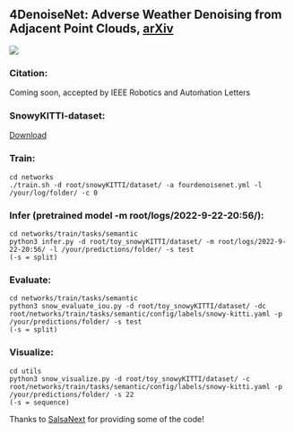 ## 4DenoiseNet: Adverse Weather Denoising from Adjacent Point Clouds, [arXiv](https://arxiv.org/abs/2209.07121)

![](https://github.com/alvariseppanen/4DenoiseNet/blob/main/demo.gif)


### Citation:
Coming soon, accepted by IEEE Robotics and Autoḿation Letters


### SnowyKITTI-dataset:

[Download](https://www.dropbox.com/s/o3r654cdzfl405d/snowyKITTI.zip?dl=0)


### Train:
```
cd networks
./train.sh -d root/snowyKITTI/dataset/ -a fourdenoisenet.yml -l /your/log/folder/ -c 0
```

### Infer (pretrained model -m root/logs/2022-9-22-20:56/):
```
cd networks/train/tasks/semantic
python3 infer.py -d root/toy_snowyKITTI/dataset/ -m root/logs/2022-9-22-20:56/ -l /your/predictions/folder/ -s test
(-s = split)
```

### Evaluate:
```
cd networks/train/tasks/semantic
python3 snow_evaluate_iou.py -d root/toy_snowyKITTI/dataset/ -dc root/networks/train/tasks/semantic/config/labels/snowy-kitti.yaml -p /your/predictions/folder/ -s test
(-s = split)
```

### Visualize:
```
cd utils
python3 snow_visualize.py -d root/toy_snowyKITTI/dataset/ -c root/networks/train/tasks/semantic/config/labels/snowy-kitti.yaml -p /your/predictions/folder/ -s 22
(-s = sequence)
```

Thanks to [SalsaNext](https://github.com/TiagoCortinhal/SalsaNext) for providing some of the code! 
